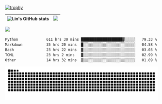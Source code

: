 [![trophy](https://github-profile-trophy.vercel.app/?username=ocss884&column=7)](https://github.com/ocss884)

| ![Lin's GitHub stats](https://github-readme-stats.vercel.app/api?username=ocss884&show_icons=true&hide_border=True&count_private=true) | ![](https://github-readme-streak-stats.herokuapp.com?user=ocss884&hide_border=true&date_format=M%20j%5B%2C%20Y%5D&ring=7EDDCF&fire=7EDDCF") |
| ------------------------------------------------------------ | ------------------------------------------------------------ |

![](https://komarev.com/ghpvc/?username=ocss884&color=brightgreen)

<!--START_SECTION:waka-->

```txt
Python             611 hrs 30 mins ███████████████████▓░░░░░   79.33 %
Markdown           35 hrs 20 mins  █░░░░░░░░░░░░░░░░░░░░░░░░   04.58 %
Bash               23 hrs 22 mins  ▓░░░░░░░░░░░░░░░░░░░░░░░░   03.03 %
TOML               23 hrs 2 mins   ▓░░░░░░░░░░░░░░░░░░░░░░░░   02.99 %
Other              14 hrs 32 mins  ▒░░░░░░░░░░░░░░░░░░░░░░░░   01.89 %
```

<!--END_SECTION:waka-->

<p align="center">
   <img src="https://github.com/ocss884/ocss884/blob/output/github-snake.svg" alt="snake">
</p>
